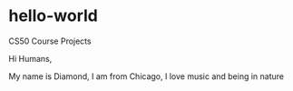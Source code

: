 # hello-world
CS50 Course Projects

Hi Humans,

My name is Diamond, I am from Chicago, I love music and being in nature


